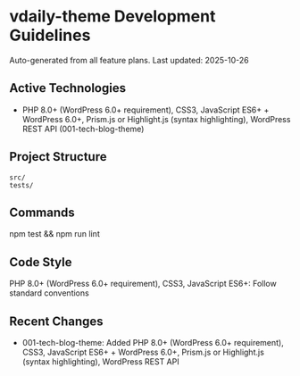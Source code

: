 # vdaily-theme Development Guidelines

Auto-generated from all feature plans. Last updated: 2025-10-26

## Active Technologies

- PHP 8.0+ (WordPress 6.0+ requirement), CSS3, JavaScript ES6+ + WordPress 6.0+, Prism.js or Highlight.js (syntax highlighting), WordPress REST API (001-tech-blog-theme)

## Project Structure

```text
src/
tests/
```

## Commands

npm test && npm run lint

## Code Style

PHP 8.0+ (WordPress 6.0+ requirement), CSS3, JavaScript ES6+: Follow standard conventions

## Recent Changes

- 001-tech-blog-theme: Added PHP 8.0+ (WordPress 6.0+ requirement), CSS3, JavaScript ES6+ + WordPress 6.0+, Prism.js or Highlight.js (syntax highlighting), WordPress REST API

<!-- MANUAL ADDITIONS START -->
<!-- MANUAL ADDITIONS END -->
